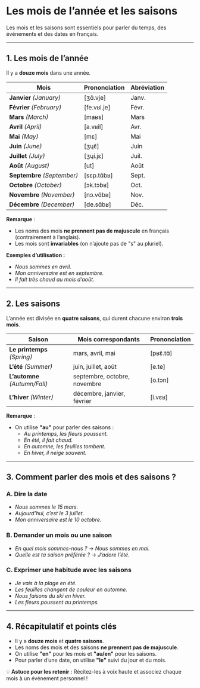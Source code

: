 # Les mois de l’année et les saisons

Les mois et les saisons sont essentiels pour parler du temps, des événements et des dates en français.  

---

## **1. Les mois de l’année**  

Il y a **douze mois** dans une année.  

| **Mois** | **Prononciation** | **Abréviation** |  
|---------|------------------|----------------|  
| **Janvier** *(January)* | [ʒɑ̃.vje] | Janv. |  
| **Février** *(February)* | [fe.vʁi.je] | Févr. |  
| **Mars** *(March)* | [maʁs] | Mars |  
| **Avril** *(April)* | [a.vʁil] | Avr. |  
| **Mai** *(May)* | [mɛ] | Mai |  
| **Juin** *(June)* | [ʒɥɛ̃] | Juin |  
| **Juillet** *(July)* | [ʒɥi.jɛ] | Juil. |  
| **Août** *(August)* | [ut] | Août |  
| **Septembre** *(September)* | [sɛp.tɑ̃bʁ] | Sept. |  
| **Octobre** *(October)* | [ɔk.tɔbʁ] | Oct. |  
| **Novembre** *(November)* | [nɔ.vɑ̃bʁ] | Nov. |  
| **Décembre** *(December)* | [de.sɑ̃bʁ] | Déc. |  

**Remarque** :  
- Les noms des mois **ne prennent pas de majuscule** en français (contrairement à l’anglais).  
- Les mois sont **invariables** (on n’ajoute pas de "s" au pluriel).  

**Exemples d’utilisation :**  
- *Nous sommes en avril.*  
- *Mon anniversaire est en septembre.*  
- *Il fait très chaud au mois d’août.*  

---

## **2. Les saisons**  

L’année est divisée en **quatre saisons**, qui durent chacune environ **trois mois**.  

| **Saison** | **Mois correspondants** | **Prononciation** |  
|-----------|----------------------|------------------|  
| **Le printemps** *(Spring)* | mars, avril, mai | [pʁɛ̃.tɑ̃] |  
| **L’été** *(Summer)* | juin, juillet, août | [e.te] |  
| **L’automne** *(Autumn/Fall)* | septembre, octobre, novembre | [o.tɔn] |  
| **L’hiver** *(Winter)* | décembre, janvier, février | [i.vɛʁ] |  

**Remarque** :  
- On utilise **"au"** pour parler des saisons :  
  - *Au printemps, les fleurs poussent.*  
  - *En été, il fait chaud.*  
  - *En automne, les feuilles tombent.*  
  - *En hiver, il neige souvent.*  

---

## **3. Comment parler des mois et des saisons ?**  

### **A. Dire la date**  
- *Nous sommes le 15 mars.*  
- *Aujourd’hui, c’est le 3 juillet.*  
- *Mon anniversaire est le 10 octobre.*  

### **B. Demander un mois ou une saison**  
- *En quel mois sommes-nous ?* → *Nous sommes en mai.*  
- *Quelle est ta saison préférée ?* → *J’adore l’été.*  

### **C. Exprimer une habitude avec les saisons**  
- *Je vais à la plage en été.*  
- *Les feuilles changent de couleur en automne.*  
- *Nous faisons du ski en hiver.*  
- *Les fleurs poussent au printemps.*  

---

## **4. Récapitulatif et points clés**  

- Il y a **douze mois** et **quatre saisons**.  
- Les noms des mois et des saisons **ne prennent pas de majuscule**.  
- On utilise **"en"** pour les mois et **"au/en"** pour les saisons.  
- Pour parler d’une date, on utilise **"le"** suivi du jour et du mois.  

💡 **Astuce pour les retenir** : Récitez-les à voix haute et associez chaque mois à un événement personnel !
